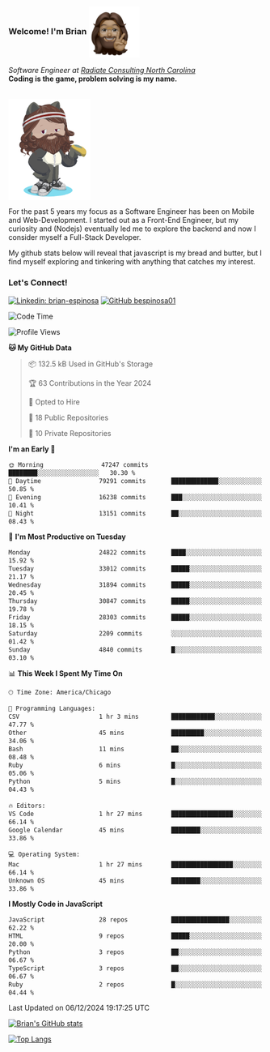 ###  Welcome! I'm Brian <img align="center" src="https://github.com/bespinosa01/bespinosa01/blob/main/assets/peace-animoji.png" height="100" /></h2>
<p><em>Software Engineer at <a href="https://www.radiateconsulting.coop/north-carolina-tech-coop">Radiate Consulting North Carolina</a>
 <br/>
<!-- </br>Developer Consultant at <a href="https://codethedream.org/">Code The Dream</a> -->
</em> <b>Coding is the game, problem solving is my name.</b></p>

<br/>


 <img align="center" src="https://github.com/bespinosa01/bespinosa01/blob/main/assets/octo-me.png" height="200" /> 
 <p>
 For the past 5 years my focus as a Software Engineer has been on Mobile and Web-Development. I started out as a Front-End Engineer, but my curiosity and (Nodejs) eventually led me to explore the backend and now I consider myself a Full-Stack Developer.
</p>
<p>
 My github stats below will reveal that javascript is my bread and butter, but I find myself exploring and tinkering with anything that catches my interest. 
 </p>
 
 
### Let's Connect!

[![Linkedin: brian-espinosa](https://img.shields.io/badge/-brian--espinosa-blue?style=flat-square&logo=Linkedin&logoColor=white&link=https://www.linkedin.com/in/brian-espinosa/)](https://www.linkedin.com/in/brian-espinosa/)
[![GitHub bespinosa01](https://img.shields.io/github/followers/bespinosa01?label=follow&style=social)](https://github.com/bespinosa01)



<!--START_SECTION:waka-->
![Code Time](http://img.shields.io/badge/Code%20Time-1%2C684%20hrs%2051%20mins-blue)

![Profile Views](http://img.shields.io/badge/Profile%20Views-0-blue)

**🐱 My GitHub Data** 

> 📦 132.5 kB Used in GitHub's Storage 
 > 
> 🏆 63 Contributions in the Year 2024
 > 
> 💼 Opted to Hire
 > 
> 📜 18 Public Repositories 
 > 
> 🔑 10 Private Repositories 
 > 
**I'm an Early 🐤** 

```text
🌞 Morning                47247 commits       ████████░░░░░░░░░░░░░░░░░   30.30 % 
🌆 Daytime                79291 commits       █████████████░░░░░░░░░░░░   50.85 % 
🌃 Evening                16238 commits       ███░░░░░░░░░░░░░░░░░░░░░░   10.41 % 
🌙 Night                  13151 commits       ██░░░░░░░░░░░░░░░░░░░░░░░   08.43 % 
```
📅 **I'm Most Productive on Tuesday** 

```text
Monday                   24822 commits       ████░░░░░░░░░░░░░░░░░░░░░   15.92 % 
Tuesday                  33012 commits       █████░░░░░░░░░░░░░░░░░░░░   21.17 % 
Wednesday                31894 commits       █████░░░░░░░░░░░░░░░░░░░░   20.45 % 
Thursday                 30847 commits       █████░░░░░░░░░░░░░░░░░░░░   19.78 % 
Friday                   28303 commits       █████░░░░░░░░░░░░░░░░░░░░   18.15 % 
Saturday                 2209 commits        ░░░░░░░░░░░░░░░░░░░░░░░░░   01.42 % 
Sunday                   4840 commits        █░░░░░░░░░░░░░░░░░░░░░░░░   03.10 % 
```


📊 **This Week I Spent My Time On** 

```text
🕑︎ Time Zone: America/Chicago

💬 Programming Languages: 
CSV                      1 hr 3 mins         ████████████░░░░░░░░░░░░░   47.77 % 
Other                    45 mins             █████████░░░░░░░░░░░░░░░░   34.06 % 
Bash                     11 mins             ██░░░░░░░░░░░░░░░░░░░░░░░   08.48 % 
Ruby                     6 mins              █░░░░░░░░░░░░░░░░░░░░░░░░   05.06 % 
Python                   5 mins              █░░░░░░░░░░░░░░░░░░░░░░░░   04.43 % 

🔥 Editors: 
VS Code                  1 hr 27 mins        █████████████████░░░░░░░░   66.14 % 
Google Calendar          45 mins             ████████░░░░░░░░░░░░░░░░░   33.86 % 

💻 Operating System: 
Mac                      1 hr 27 mins        █████████████████░░░░░░░░   66.14 % 
Unknown OS               45 mins             ████████░░░░░░░░░░░░░░░░░   33.86 % 
```

**I Mostly Code in JavaScript** 

```text
JavaScript               28 repos            ████████████████░░░░░░░░░   62.22 % 
HTML                     9 repos             █████░░░░░░░░░░░░░░░░░░░░   20.00 % 
Python                   3 repos             ██░░░░░░░░░░░░░░░░░░░░░░░   06.67 % 
TypeScript               3 repos             ██░░░░░░░░░░░░░░░░░░░░░░░   06.67 % 
Ruby                     2 repos             █░░░░░░░░░░░░░░░░░░░░░░░░   04.44 % 
```




 Last Updated on 06/12/2024 19:17:25 UTC
<!--END_SECTION:waka-->


<!--  Github STATS -->
[![Brian's GitHub stats](https://github-readme-stats.vercel.app/api?username=bespinosa01&hide=stars,contribs&count_private=true&show_icons=true)](https://github.com/anuraghazra/github-readme-stats)

[![Top Langs](https://github-readme-stats.vercel.app/api/top-langs/?username=bespinosa01&layout=compact)](https://github.com/anuraghazra/github-readme-stats)



<!--
**bespinosa01/bespinosa01** is a ✨ _special_ ✨ repository because its `README.md` (this file) appears on your GitHub profile.

Here are some ideas to get you started:

- 🔭 I’m currently working on ...
- 🌱 I’m currently learning ...
- 👯 I’m looking to collaborate on ...
- 🤔 I’m looking for help with ...
- 💬 Ask me about ...
- 📫 How to reach me: ...
- 😄 Pronouns: ...
- ⚡ Fun fact: ...
-->
